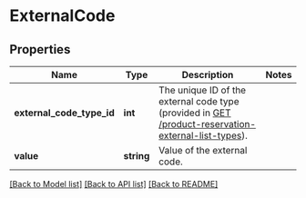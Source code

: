 # ExternalCode

## Properties
Name | Type | Description | Notes
------------ | ------------- | ------------- | -------------
**external_code_type_id** | **int** | The unique ID of the external code type (provided in [GET /product-reservation-external-list-types](https://carecloud.readme.io/reference/getproductreservationexternallisttypes)). | 
**value** | **string** | Value of the external code. | 

[[Back to Model list]](../../README.md#documentation-for-models) [[Back to API list]](../../README.md#documentation-for-api-endpoints) [[Back to README]](../../README.md)

